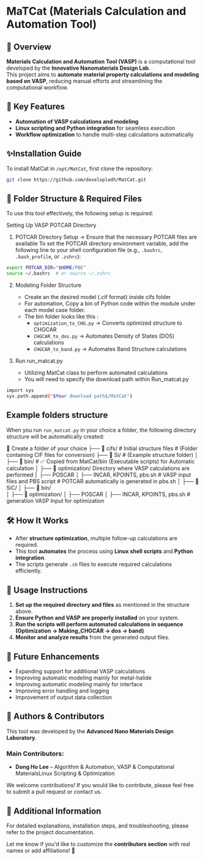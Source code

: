 # MaTCat (Materials Calculation and Automation Tool) 

## 📌 Overview
**Materials Calculation and Automation Tool (VASP)** is a computational tool developed by the **Innovative Nanomaterials Design Lab**.  
This project aims to **automate material property calculations and modeling based on VASP**, reducing manual efforts and streamlining the computational workflow.  

## 🚀 Key Features  
- **Automation of VASP calculations and modeling**  
- **Linux scripting and Python integration** for seamless execution  
- **Workflow optimization** to handle multi-step calculations automatically

## ✨Installation Guide
To install MatCat in `/opt/MatCat`, first clone the repository:

```bash
git clone https://github.com/developledh/MatCat.git 
```


## 📁 Folder Structure & Required Files  
To use this tool effectively, the following setup is required:  

Setting Up VASP POTCAR Directory
1. POTCAR Directory Setup → Ensure that the necessary POTCAR files are available
To set the POTCAR directory environment variable, add the following line to your shell configuration file (e.g., `.bashrc`, `.bash_profile`, or `.zshrc`):

```sh
export POTCAR_DIR="$HOME/PBE"
source ~/.bashrc  # or source ~/.zshrc
```
2. Modeling Folder Structure  
   - Create an the desired model (.cif format) inside cifs folder
   - For automation, Copy a bin of Python code within the module under each model case folder.
   - The bin folder looks like this : 
     - `optimization_to_CHG.py` → Converts optimized structure to CHGCAR  
     - `CHGCAR_to_dos.py` → Automates Density of States (DOS) calculations  
     - `CHGCAR_to_band.py` → Automates Band Structure calculations
      
3. Run run_matcat.py
   - Utilizing MatCat class to perform automated calculations
   - You will need to specify the download path within Run_matcat.py
     
```sh
import sys
sys.path.append("$Your download path$/MatCat")
```
## Example folders structure 
When you run `run_matcat.py` in your choice a folder, the following directory structure will be automatically created:

📂 Create a folder of your choice 
 ├── 📂 cifs/    # Initial structure files   # (Folder containing CIF files for conversion)
 ├── 📂 Si/  # (Example structure folder)
 │    ├── 📂 bin/  # ✅ Copied from MatCat/bin (Executable scripts) for Automatic calculation 
 │    ├── 📂 optimization/ Directory where VASP calculations are performed
 │    ├── POSCAR
 │    ├── INCAR, KPOINTS, pbs.sh # VASP input files and PBS script # POTCAR automatically is generated in pbs.sh
 │
 ├── 📂 SiC/
 │    ├── 📂 bin/   
 │    ├── 📂 optimization/
 │    ├── POSCAR
 │    ├── INCAR, KPOINTS, pbs.sh # generation VASP Input for optimization 

## 🛠️ How It Works  
- After **structure optimization**, multiple follow-up calculations are required.  
- This tool **automates** the process using **Linux shell scripts** and **Python integration**.  
- The scripts generate `.sh` files to execute required calculations efficiently.  

## 📝 Usage Instructions  
1. **Set up the required directory and files** as mentioned in the structure above.  
2. **Ensure Python and VASP are properly installed** on your system.  
3. **Run the scripts will perform automated calculations in sequence (Optimization -> Making_CHGCAR -> dos -> band)**  
4. **Monitor and analyze results** from the generated output files.  

## 📌 Future Enhancements  
- Expanding support for additional VASP calculations
- Improving automatic modeling mainly for metal-halide
- Improving automatic modeling mainly for interface 
- Improving error handling and logging
- Improvement of output data collection

## 👥 Authors & Contributors  
This tool was developed by the **Advanced Nano Materials Design Laboratory**.  

### **Main Contributors:**  
- **Dong Ho Lee** – Algorithm & Automation, VASP & Computational MaterialsLinux Scripting & Optimization  

We welcome contributions! If you would like to contribute, please feel free to submit a pull request or contact us.

## 📄 Additional Information  
For detailed explanations, installation steps, and troubleshooting, please refer to the project documentation.  



Let me know if you'd like to customize the **contributors section** with real names or add affiliations! 🚀
